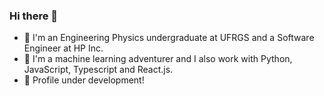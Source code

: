 ### Hi there 👋

- 🔭 I'm an Engineering Physics undergraduate at UFRGS and a Software Engineer at HP Inc. 
- 🌱 I'm a machine learning adventurer and I also work with Python, JavaScript, Typescript and React.js.
- 💬 Profile under development!
